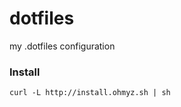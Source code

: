 dotfiles
========

my .dotfiles configuration

### Install

    curl -L http://install.ohmyz.sh | sh

